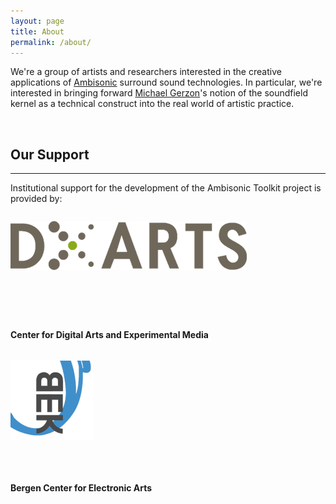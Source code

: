 ```yaml
---
layout: page
title: About
permalink: /about/
---
```


We're a group of artists and researchers interested in the creative applications of [Ambisonic](http://en.wikipedia.org/wiki/Ambisonics) surround sound technologies. In particular, we're interested in bringing forward [Michael Gerzon](http://en.wikipedia.org/wiki/Michael_Gerzon)'s notion of the soundfield kernel as a technical construct into the real world of artistic practice.

&nbsp;
&nbsp;

Our Support
-----------
-----------
Institutional support for the development of the Ambisonic Toolkit project is
provided by:

<div class="row equal">
  <div class="col-sm-6">
    <div class="well">
      <a href="https://dxarts.washington.edu/">
        <img src="/assets/images/logos/DXARTS/dxarts-notype-72dpi-transparent.png" alt="DXARTS" title="DXARTS" class="img-responsive center-block" style="max-width: 75%; height: auto; padding-top: 1em; padding-bottom: 3em"/>
      </a>
      <p>&nbsp;</p>
      <h4 class="text-center">
        Center for Digital Arts and Experimental Media
      </h4>
    </div>
  </div>
  <div class="col-sm-6">
    <div class="well">
      <a href="http://bek.no/">
        <img src="/assets/images/logos/BEK/logoweb6.png" alt="DXARTS" title="DXARTS" class="img-responsive center-block" style="max-width: 100%; height: auto; padding-top: 1em; padding-bottom: 1em"/>
      </a>
      <p>&nbsp;</p>
      <h4 class="text-center">
        Bergen Center for Electronic Arts
      </h4>
    </div>
  </div>
</div>
